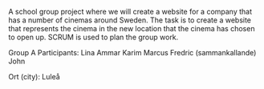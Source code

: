 A school group project where we will create a website for a company that has a number of cinemas around Sweden. 
The task is to create a website that represents the cinema in the new location that the cinema has chosen to open up. 
SCRUM is used to plan the group work.

Group A Participants:
Lina
Ammar
Karim
Marcus
Fredric (sammankallande)
John

Ort (city): Luleå